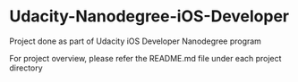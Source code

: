 # Udacity-Nanodegree-iOS-Developer
Project done as part of Udacity iOS Developer Nanodegree program

For project overview, please refer the README.md file under each project directory
